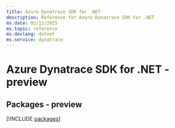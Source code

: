 ```yaml
---
title: Azure Dynatrace SDK for .NET
description: Reference for Azure Dynatrace SDK for .NET
ms.date: 02/12/2025
ms.topic: reference
ms.devlang: dotnet
ms.service: dynatrace
---
```

# Azure Dynatrace SDK for .NET - preview
## Packages - preview
[!INCLUDE [packages](dynatrace-index.md)]